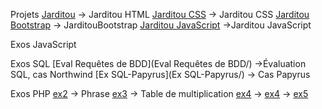 Projets
[Jarditou](html-ex1/) -> Jarditou HTML
[Jarditou CSS](html_css-ex2/) -> Jarditou CSS
[Jarditou Bootstrap](BootstrapEx/) -> JarditouBootstrap
[Jarditou JavaScript](JS-ex/Jarditou) ->Jarditou JavaScript


Exos JavaScript


Exos SQL
[Eval Requêtes de BDD](Eval Requêtes de BDD/) ->Évaluation SQL, cas Northwind
[Ex SQL-Papyrus](Ex SQL-Papyrus/) -> Cas Papyrus

Exos PHP
[ex2](PHP/ex2.php) -> Phrase
[ex3](PHP/ex3-Tdm.php) -> Table de multiplication
[ex4](PHP/ex4-fonctions.php) -> 
[ex4](PHP/ex4-fonctions-(2).php) -> 
[ex5](PHP/ex5-fonctions)